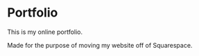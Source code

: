 # Portfolio

This is my online portfolio.

Made for the purpose of moving my website off of Squarespace.
